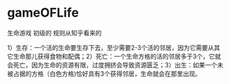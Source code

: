 # gameOFLife
生命游戏 初级的 规则从知乎看来的


1）生存：一个活的生命要生存下去，至少需要2-3个活的邻居，因为它需要从其它生命那儿获得食物和配偶；2）死亡：一个生命方格的活的邻居多于3个，它就会死亡，因为生命的资源有限，过度拥挤会导致资源匮乏；3）出生：如果一个未被占据的方格（白色方格)恰好具有3个获得邻居，生命就会在那里出现。
